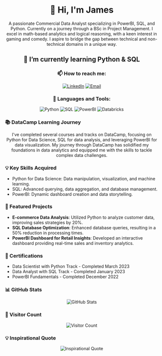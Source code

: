 <h1 align="center">👋 Hi, I'm James</h1>
<p align="center">A passionate Commercial Data Analyst specializing in PowerBI, SQL, and Python. Currently on a journey through a BSc in Project Management. I excel in math-based analytics and logical reasoning, with a keen interest in gaming and comedy. I aspire to bridge the gap between technical and non-technical domains in a unique way.</p>

<h2 align="center">🌱 I’m currently learning Python & SQL</h2>

<h3 align="center">📫 How to reach me:</h3>
<p align="center">
<a href="your-linkedin-url" target="_blank"><img alt="LinkedIn" src="https://img.shields.io/badge/LinkedIn-0077B5?style=for-the-badge&logo=linkedin&logoColor=white"></a>
<a href="your-email@example.com" target="_blank"><img alt="Email" src="https://img.shields.io/badge/Email-D14836?style=for-the-badge&logo=gmail&logoColor=white"></a>
</p>

<h3 align="center">💼 Languages and Tools:</h3>
<p align="center">
<img src="https://img.shields.io/badge/-Python-3776AB?style=for-the-badge&logo=python&logoColor=white" alt="Python" />
<img src="https://img.shields.io/badge/-SQL-336791?style=for-the-badge&logo=mysql&logoColor=white" alt="SQL" />
<img src="https://img.shields.io/badge/-PowerBI-F2C811?style=for-the-badge&logo=powerbi&logoColor=black" alt="PowerBI" />
<img src="https://img.shields.io/badge/-Databricks-FF3621?style=for-the-badge&logo=databricks&logoColor=white" alt="Databricks" />
</p>

### 📚 DataCamp Learning Journey
<p align="center">I've completed several courses and tracks on DataCamp, focusing on Python for Data Science, SQL for data analysis, and leveraging PowerBI for data visualization. My journey through DataCamp has solidified my foundations in data analytics and equipped me with the skills to tackle complex data challenges.</p>

### 💡 Key Skills Acquired
- Python for Data Science: Data manipulation, visualization, and machine learning.
- SQL: Advanced querying, data aggregation, and database management.
- PowerBI: Dynamic dashboard creation and data storytelling.

### 🚀 Featured Projects
- **E-commerce Data Analysis**: Utilized Python to analyze customer data, improving sales strategies by 20%.
- **SQL Database Optimization**: Enhanced database queries, resulting in a 50% reduction in processing times.
- **PowerBI Dashboard for Retail Insights**: Developed an interactive dashboard providing real-time sales and inventory analytics.

### 🏅 Certifications
- Data Scientist with Python Track - Completed March 2023
- Data Analyst with SQL Track - Completed January 2023
- PowerBI Fundamentals - Completed December 2022

### 📊 GitHub Stats
<p align="center">
    <img src="https://github-readme-stats.vercel.app/api?username=your-github-username&show_icons=true&theme=radical" alt="GitHub Stats" />
</p>

### 👀 Visitor Count
<p align="center">
    <img src="https://profile-counter.glitch.me/{your-github-username}/count.svg" alt="Visitor Count" />
</p>

### 💡 Inspirational Quote
<p align="center">
    <img src="https://quotes-github-readme.vercel.app/api?type=horizontal&theme=dark" alt="Inspirational Quote" />
</p>
